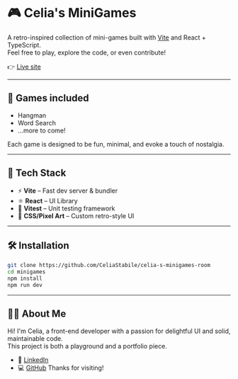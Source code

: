 # 🎮 Celia's MiniGames

A retro-inspired collection of mini-games built with [Vite](https://vitejs.dev/) and React + TypeScript.  
Feel free to play, explore the code, or even contribute!

👉 [Live site](https://clever-muffin-7a465b.netlify.app/)  

---

## 🧩 Games included

- Hangman  
- Word Search  
- ...more to come!

Each game is designed to be fun, minimal, and evoke a touch of nostalgia.

---

## 🚀 Tech Stack

- ⚡ **Vite** – Fast dev server & bundler  
- ⚛️ **React** – UI Library  
- 🧪 **Vitest** – Unit testing framework  
- 💅 **CSS/Pixel Art** – Custom retro-style UI

---

## 🛠️ Installation

```bash
git clone https://github.com/CeliaStabile/celia-s-minigames-room
cd minigames
npm install
npm run dev
```
---

## 🙋‍♀️ About Me

Hi! I'm Celia, a front-end developer with a passion for delightful UI and solid, maintainable code.  
This project is both a playground and a portfolio piece.

- 💼 [LinkedIn](https://www.linkedin.com/in/celia-stabile-b6653b63/)  
- 💻 [GitHub](https://github.com/CeliaStabile)
Thanks for visiting!
